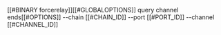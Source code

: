 [[#BINARY forcerelay]][[#GLOBALOPTIONS]] query channel ends[[#OPTIONS]] --chain [[#CHAIN_ID]] --port [[#PORT_ID]] --channel [[#CHANNEL_ID]]